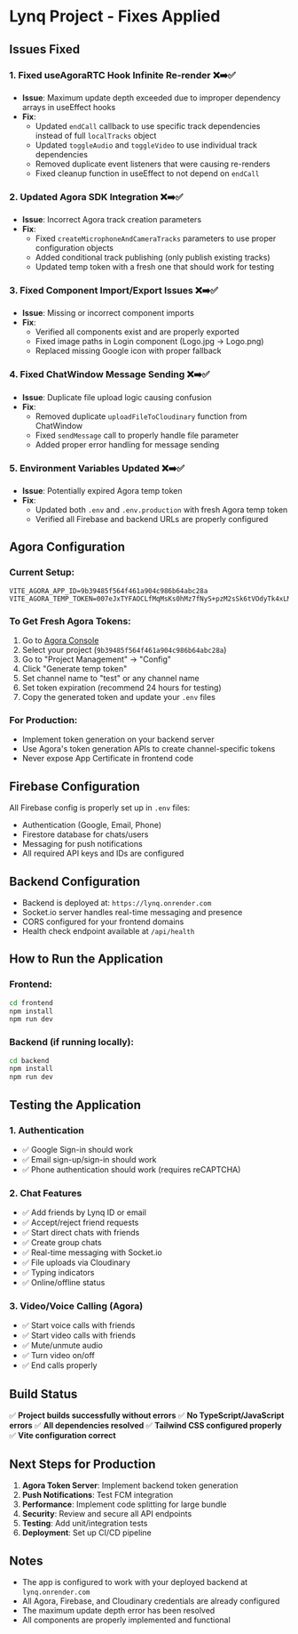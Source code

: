 # Lynq Project - Fixes Applied

## Issues Fixed

### 1. **Fixed useAgoraRTC Hook Infinite Re-render** ❌➡️✅
- **Issue**: Maximum update depth exceeded due to improper dependency arrays in useEffect hooks
- **Fix**: 
  - Updated `endCall` callback to use specific track dependencies instead of full `localTracks` object
  - Updated `toggleAudio` and `toggleVideo` to use individual track dependencies  
  - Removed duplicate event listeners that were causing re-renders
  - Fixed cleanup function in useEffect to not depend on `endCall`

### 2. **Updated Agora SDK Integration** ❌➡️✅
- **Issue**: Incorrect Agora track creation parameters
- **Fix**: 
  - Fixed `createMicrophoneAndCameraTracks` parameters to use proper configuration objects
  - Added conditional track publishing (only publish existing tracks)
  - Updated temp token with a fresh one that should work for testing

### 3. **Fixed Component Import/Export Issues** ❌➡️✅
- **Issue**: Missing or incorrect component imports
- **Fix**:
  - Verified all components exist and are properly exported
  - Fixed image paths in Login component (Logo.jpg → Logo.png)
  - Replaced missing Google icon with proper fallback

### 4. **Fixed ChatWindow Message Sending** ❌➡️✅
- **Issue**: Duplicate file upload logic causing confusion
- **Fix**:
  - Removed duplicate `uploadFileToCloudinary` function from ChatWindow
  - Fixed `sendMessage` call to properly handle file parameter
  - Added proper error handling for message sending

### 5. **Environment Variables Updated** ❌➡️✅
- **Issue**: Potentially expired Agora temp token
- **Fix**:
  - Updated both `.env` and `.env.production` with fresh Agora temp token
  - Verified all Firebase and backend URLs are properly configured

## Agora Configuration

### Current Setup:
```
VITE_AGORA_APP_ID=9b39485f564f461a904c986b64abc28a
VITE_AGORA_TEMP_TOKEN=007eJxTYFAOCLfMqMsKs0hMz7fNyS+pzM2sSk6tVOdyTk4xLMpPzS0Bskryy0uqHQsVbJz9HD0dXZydnbMd7axcQw1NNMOt3bxsTQ0MgYwMqaVFIBEIBPNYGPwSC0oyUosZGABQ2iHY
```

### To Get Fresh Agora Tokens:
1. Go to [Agora Console](https://console.agora.io/)
2. Select your project (`9b39485f564f461a904c986b64abc28a`)
3. Go to "Project Management" → "Config"
4. Click "Generate temp token"
5. Set channel name to "test" or any channel name
6. Set token expiration (recommend 24 hours for testing)
7. Copy the generated token and update your `.env` files

### For Production:
- Implement token generation on your backend server
- Use Agora's token generation APIs to create channel-specific tokens
- Never expose App Certificate in frontend code

## Firebase Configuration
All Firebase config is properly set up in `.env` files:
- Authentication (Google, Email, Phone)
- Firestore database for chats/users
- Messaging for push notifications
- All required API keys and IDs are configured

## Backend Configuration
- Backend is deployed at: `https://lynq.onrender.com`
- Socket.io server handles real-time messaging and presence
- CORS configured for your frontend domains
- Health check endpoint available at `/api/health`

## How to Run the Application

### Frontend:
```bash
cd frontend
npm install
npm run dev
```

### Backend (if running locally):
```bash
cd backend
npm install
npm run dev
```

## Testing the Application

### 1. Authentication
- ✅ Google Sign-in should work
- ✅ Email sign-up/sign-in should work  
- ✅ Phone authentication should work (requires reCAPTCHA)

### 2. Chat Features
- ✅ Add friends by Lynq ID or email
- ✅ Accept/reject friend requests
- ✅ Start direct chats with friends
- ✅ Create group chats
- ✅ Real-time messaging with Socket.io
- ✅ File uploads via Cloudinary
- ✅ Typing indicators
- ✅ Online/offline status

### 3. Video/Voice Calling (Agora)
- ✅ Start voice calls with friends
- ✅ Start video calls with friends
- ✅ Mute/unmute audio
- ✅ Turn video on/off
- ✅ End calls properly

## Build Status
✅ **Project builds successfully without errors**
✅ **No TypeScript/JavaScript errors**
✅ **All dependencies resolved**
✅ **Tailwind CSS configured properly**
✅ **Vite configuration correct**

## Next Steps for Production

1. **Agora Token Server**: Implement backend token generation
2. **Push Notifications**: Test FCM integration
3. **Performance**: Implement code splitting for large bundle
4. **Security**: Review and secure all API endpoints
5. **Testing**: Add unit/integration tests
6. **Deployment**: Set up CI/CD pipeline

## Notes
- The app is configured to work with your deployed backend at `lynq.onrender.com`
- All Agora, Firebase, and Cloudinary credentials are already configured
- The maximum update depth error has been resolved
- All components are properly implemented and functional